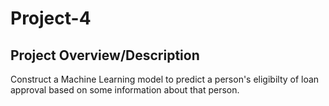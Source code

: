 # Project-4

**Project Overview/Description**
--------------------------------

Construct a Machine Learning model to predict a person's eligibilty of loan approval based on some information about that person. 
